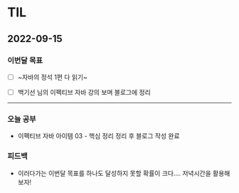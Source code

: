 # TIL

## 2022-09-15


### 이번달 목표

- [ ] ~자바의 정석 1편 다 읽기~ 

- [ ] 백기선 님의 이펙티브 자바 강의 보며 블로그에 정리

---


### 오늘 공부

- 이펙티브 자바 아이템 03 - 핵심 정리 정리 후 블로그 작성 완료

### 피드백

- 이러다가는 이번달 목표를 하나도 달성하지 못할 확률이 크다.... 저녁시간을 활용해보자!